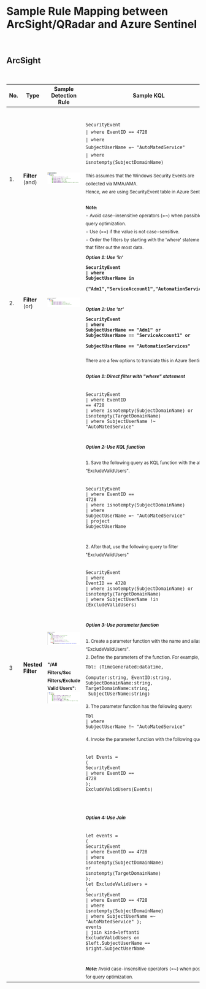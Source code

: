 <h1>Sample Rule Mapping between ArcSight/QRadar and Azure Sentinel</h1>
<br />
<h2>ArcSight</h2>
<br />

| No. 	| Type         	| Sample Detection Rule                       	| Sample KQL 	| Reference      	|
|-----	|--------------	|---------------------------------------------	|------------	|----------------	|
| 1.   	| **Filter** (and) 	| <img src="media/caf5e11a5e0d7ed6dcc675c0caaaf7aa.png"> 	| <br><pre><sub>SecurityEvent<br/>\| where EventID == 4728<br/>\| where SubjectUserName =~ "AutoMatedService"<br/>\| where isnotempty(SubjectDomainName)</sub></pre><sub> This assumes that the Windows Security Events are collected via MMA/AMA.<br/>Hence, we are using SecurityEvent table in Azure Sentinel.<br/><br/>**Note:** <br> - Avoid case-insensitive operators (=~) when possible for query optimization. <br/> - Use (==) if the value is not case-sensitive.<br> - Order the filters by starting with the 'where' statement that filter out the most data.<br/></sub> | <sub> [String Operators](https://docs.microsoft.com/en-us/azure/data-explorer/kusto/query/datatypes-string-operators#operators-on-strings)<br/>[Numerical Operators](https://docs.microsoft.com/en-us/azure/data-explorer/kusto/query/numoperators)<br/>[ago](https://docs.microsoft.com/en-us/azure/data-explorer/kusto/query/agofunction)<br/>[Datetime/timespan arithmetric](https://docs.microsoft.com/en-us/azure/data-explorer/kusto/query/datetime-timespan-arithmetic)<br/>[between](https://docs.microsoft.com/en-us/azure/data-explorer/kusto/query/betweenoperator)<br/>[now](https://docs.microsoft.com/en-us/azure/data-explorer/kusto/query/nowfunction)<br/> [parse](https://docs.microsoft.com/en-us/azure/data-explorer/kusto/query/parseoperator)<br/>[extract](https://docs.microsoft.com/en-us/azure/data-explorer/kusto/query/extractfunction)<br/>[parse_json](https://docs.microsoft.com/en-us/azure/data-explorer/kusto/query/parsejsonfunction)<br/>[parse_csv](https://docs.microsoft.com/en-us/azure/data-explorer/kusto/query/parsecsvfunction)<br/>[parse_path](https://docs.microsoft.com/en-us/azure/data-explorer/kusto/query/parsepathfunction)<br/>[parse_url](https://docs.microsoft.com/en-us/azure/data-explorer/kusto/query/parseurlfunction) </sub>	
| 2.    | **Filter** (or)   | <img src="media/cf7c4ef2bf29e136988353de1355bec2.png">  |<sub>***Option 1: Use 'in'***<br/><pre>__SecurityEvent<br>\| where SubjectUserName in<br> ("Adm1","ServiceAccount1","AutomationServices")__</pre><br/>***Option 2: Use 'or'***<br/><pre>__SecurityEvent<br>\| where SubjectUserName == "Adm1" or <br>SubjectUserName == "ServiceAccount1" or <br>SubjectUserName == "AutomationServices"__</pre></sub> | <sub> [String Operators](https://docs.microsoft.com/en-us/azure/data-explorer/kusto/query/datatypes-string-operators#operators-on-strings)<br/>[in](https://docs.microsoft.com/en-us/azure/data-explorer/kusto/query/inoperator) </sub> 
| 3   | **Nested Filter**  |  ![](media/e287eb056812ee240fe572a28d809393.png)<br/><br/><br/><sub>__"/All Filters/Soc Filters/Exclude Valid Users":__<sub/><br/>  ![](media/86656cdcececce6b6c45d4db3f8b15e1.png) | <sub>There are a few options to translate this in Azure Sentinel:<br/><br/>***Option 1: Direct filter with "where" statement***<br/><br/><pre>SecurityEvent<br/>\| where EventID == 4728 <br/>\| where isnotempty(SubjectDomainName) or isnotempty(TargetDomainName) <br/>\| where SubjectUserName !\~ "AutoMatedService"</pre><br/>***Option 2: Use KQL function***<br/><br/>  1. Save the following query as KQL function with the alias of “ExcludeValidUsers”.<br/><br/><pre>SecurityEvent<br/>\| where EventID == 4728<br/>\| where isnotempty(SubjectDomainName)<br/>\| where SubjectUserName =\~ "AutoMatedService"<br/>\| project SubjectUserName</pre><br/>  2. After that, use the following query to filter "ExcludeValidUsers"<br/><br/><pre>SecurityEvent<br/>\| where EventID == 4728<br/>\| where isnotempty(SubjectDomainName) or isnotempty(TargetDomainName)<br/>\| where SubjectUserName !in (ExcludeValidUsers)</pre><br/>***Option 3: Use parameter function***<br/><br/> 1. Create a parameter function with the name and alias of “ExcludeValidUsers”.<br/>  2. Define the parameters of the function. For example,<br/><pre>Tbl: (TimeGenerated:datatime, <br/>Computer:string, EventID:string, <br/>SubjectDomainName:string, TargetDomainName:string,<br/> SubjectUserName:string)</pre>  3. The parameter function has the following query:<pre>Tbl<br/>\| where SubjectUserName !\~ "AutoMatedService"</pre> 4. Invoke the parameter function with the following query:<br/><br/> <pre>let Events = (<br/>SecurityEvent <br/>\| where EventID == 4728<br/>);<br/>ExcludeValidUsers(Events)</pre><br/><br/>***Option 4: Use Join***<br/><br/><pre>let events = (<br/>SecurityEvent<br/>\| where EventID == 4728<br/>\| where isnotempty(SubjectDomainName) <br/>or isnotempty(TargetDomainName)<br/>);<br/>let ExcludeValidUsers = (<br/>SecurityEvent<br/>\| where EventID == 4728<br/>\| where isnotempty(SubjectDomainName)<br/>\| where SubjectUserName =\~ "AutoMatedService" );<br/>events<br/>\| join kind=leftanti ExcludeValidUsers on <br>\$left.SubjectUserName == \$right.SubjectUserName</pre><br/>***Note:*** Avoid case-insensitive operators (=\~) when possible for query optimization.<sub/>   |<sub>  [Sample KQL function](https://techcommunity.microsoft.com/t5/azure-sentinel/using-kql-functions-to-speed-up-analysis-in-azure-sentinel/ba-p/712381)<br/>[Sample Parameter function](../../../Downloads/Enriching%20Windows%20Security%20Events%20with%20Parameterized%20Function%20-%20Microsoft%20Tech%20Community)<br/>[Join](https://docs.microsoft.com/en-us/azure/data-explorer/kusto/query/joinoperator?pivots=azuredataexplorer)<br/>[where](https://docs.microsoft.com/en-us/azure/data-explorer/kusto/query/whereoperator)</sub>   
